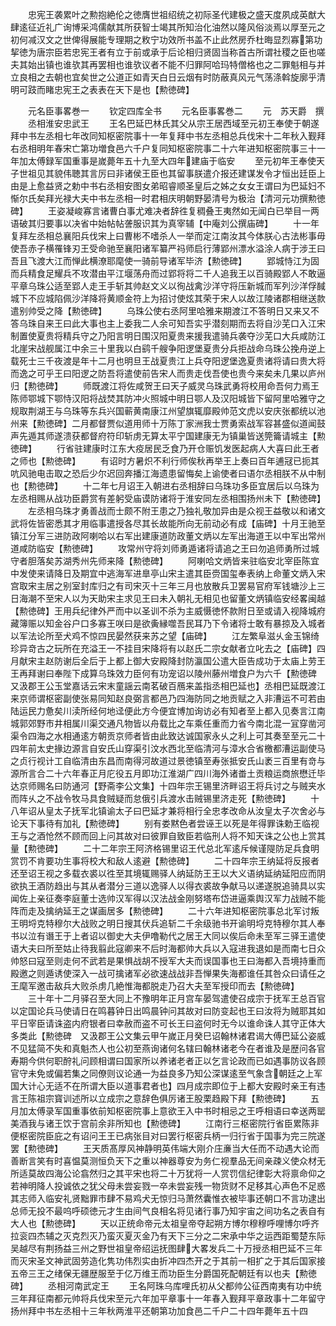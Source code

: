 <!-- { "loadSidebar": true } -->
　　忠宪王袭累叶之勲抱絶伦之徳膺世祖绍统之初际圣代建极之盛天度夙成英猷大肆逺征近礼广询博采鸿儒献其所获智士竭其所知治化油然以隆风俗淡焉以厚至元之初何减汉文之世俾得展能专理期之敉宁功效所书盖不止此然房乔杜晦显烈寡第功挈徳为唐宗臣若忠宪王者有立于前或承于后论相归贤固当称首古所谓社稷之臣也嗟夫其始出镇也谁欤其再罢相也谁欤议者不能不归罪阿哈玛特僧格也之二罪魁相与并立良相之去朝也宜矣世之公道正如青天白日云烟有时防蔽真风元气荡涤斡旋廓乎清明可跂而睹忠宪王之表表在天下是也【勲徳碑】


　　元名臣事畧巻一
　　钦定四库全书
　　元名臣事畧巻二
　　元　苏天爵　撰
　　丞相淮安忠武王
　　王名巴延巴林氏其父从宗王居西域至元初王奉使于朝遂拜中书左丞相七年改同知枢密院事十一年复拜中书左丞相总兵伐宋十二年秋入觐拜右丞相明年春宋亡第功増食邑六千户复同知枢密院事二十六年进知枢密院事三十一年加太傅録军国重事是嵗薨年五十九至大四年建庙于临安
　　至元初年王奉使天子世祖见其貌伟聴其言厉曰非诸侯王臣也其留事朕遣介报还建谋发令才恒出廷臣上由是上愈益贤之勅中书右丞相安图女弟昭睿顺圣皇后之姊之女女王谓曰为巴延妇不惭尔氏矣拜光禄大夫中书左丞相一时君相庆明朝野晏清号为极治【清河元功撰勲徳碑】
　　王姿凝峻寡言诸曹白事尤难决者辞徃复稠叠王夷然如无闻白已举目一两语破其归要事以决省中始帖帖詟服识其为真宰辅【中庵刘公撰庙碑】
　　十一年复拜左丞相总襄阳兵伐宋上曰曹彬不嗜杀人一举而定江南汝其今体朕心古法彬事毋使吾赤子横罹锋刃王受命驰至襄阳诸军纂严祃师启行薄郢州漂水溢涂人病于涉王曰吾且飞渡大江而惮此横潦耶麾使一骑前导诸军毕济【勲徳碑】
　　郢城恃江为固而兵精食足耀兵不攻潜由平江堰荡舟而过郢将将二千人追我王以百骑殿郢人不敢逼平章乌珠公适至郢人走王手斩其帅赵文义以徇战禽沙洋守将压新城而军列沙洋俘馘城下不应城陷佩沙洋降将黄顺金符上为招讨使炫其荣于宋人以故江陵诸郡相继送款遣别帅受之降【勲徳碑】
　　乌珠公使右丞阿里哈雅来期渡江不答明日又来又不答乌珠自来王曰此大事也主上委我二人余可知吾实乎潜刻期而去将自沙芜口入江宋制置使夏贵将精兵守之乃阳言明日围汉阳夏贵来援我遣骑兵袭夺沙芜口大兵咸防江北崖宋战舰属江中余三十里我以白鹞千艘争阳逻堡夏贵分兵拒战命乌珠公挽舟逆上载死士三千夜渡是年十二月也明旦王战夏贵江上兵夺阳逻堡逸夏贵诸将请曰贵大将而逸之可乎王曰阳逻之防吾将遣使前告宋人而贵走伐吾使也贵今来矣未几果以庐州归【勲徳碑】
　　师既渡江将佐咸贺王曰天子威灵乌珠武勇将校用命吾何力焉王陈师鄂城下鄂恃汉阳将战焚其防冲火照城中明日鄂人及汉阳城皆下留阿里哈雅守之规取荆湖王与乌珠等东兵兴国蕲黄南康江州望旗辄靡殿帅范文虎以安庆张都统以池州来【勲徳碑】二月都督贾似道用师十万陈丁家洲我士贾勇索战军容甚盛似道闻鼓声先遁其师遂溃获都督府符印斩虏无算太平宁国建康无为镇巢皆送筦籥请城主【勲徳碑】
　　行省驻建康时江东大疫居民乏食乃开仓赈饥发医起病人大喜曰此王者之师也【勲徳碑】
　　有诏时方暑炽不利行师俟秋再举王上奏曰百年逋冦已扼其吭风驰电击取之恐后少尔迟回奔播江海遗患留悔矣上谕使者曰语尔丞相朕不从中制也【勲徳碑】
　　十二年七月诏王入朝进右丞相辞曰乌珠功多臣宜居后以乌珠为左丞相赐从战功臣爵赏有差躬受庙谟防诸将于淮安同左丞相围扬州未下【勲徳碑】
　　左丞相乌珠才勇善战而士颇不附王患之乃独礼敬加异由是众视王益敬以和诸文武将佐皆密悉其才用临事遣授各尽其长故能所向无前动必有成【庙碑】十月王驰至镇江分军三进防政阿喇哈以右军出建康道防政董文炳以左军出海道王以中军出常州道咸防临安【勲徳碑】
　　攻常州守将刘师勇遁诸将请追之王曰勿追师勇所过城守者胆落矣苏湖秀州先师来降【勲徳碑】
　　阿喇哈文炳皆来驻临安北宰臣陈宜中发使来请降日及期宜中逃海军进臯亭山宋主遣其臣赍国玺奉表纳上命董文炳入宋宫取宋主居之别室封库归之有司宋灭十三年三月也放散兵卫罢易官府军钱塘沙上三日海潮不至宋人以为天助宋主求见王曰未入朝礼无相见也留董文炳镇临安经畧闽越【勲徳碑】王用兵纪律外严而中以圣训不杀为主威慑徳怀款附日至或请入视降城府藏簿赈以知金谷户口多寡王咲曰是欲夤縁噬吾民耳乃下令诸将士敢有暴掠及入城者以军法论所至犬鸡不惊四民晏然获来苏之望【庙碑】
　　江左繁阜滋乆金玉锦绮珍异竒古之玩所在充溢王一不挂目宋降将有以赵氏二宗女献者立叱去之【庙碑】四月献宋主赵防谢后全后于上都上御大安殿降封防瀛国公遣大臣告成功于太庙上劳王王再拜谢曰奉陛下成算乌珠效力臣何有功宠诏以陵州藤州増食户为六千【勲徳碑　又汲郡王公玉堂嘉话云宋末童謡云南茗破百鴈来盖指丞相巴延也】丞相巴延既渡江来京师谓枢密副使张易同知赵良弼言都邑乃四海防同之地贡赋之入非漕运不可若由陆运民力惫矣川渎所经何地迳便此方今便宜博加询访必有知者至上都入见奏言江南城郭郊野市井相属川渠交通凡物皆以舟载比之车乘任重而力省今南北混一冝穿凿河渠令四海之水相通逺方朝贡京师者皆由此致达诚国家永乆之利上可其奏至至元二十四年前太史掾边源言自安氏山穿渠引汶水西北至临清河与漳水合省檄都漕运副使马之贞行视计工自临清由东昌而南得河故道过景徳镇至寿张抵安氏山袤三百里有竒与源所言合二十六年春正月庀役五月即功江淮湖广四川海外诸畨土贡粮运商旅懋迁毕达京师赐名曰防通河【野斋李公文集】十四年宗王锡里济畔诏王将兵讨之与贼夹水而阵乆之不战令牧马具食贼疑而怠俄引兵渡水击贼锡里济走死【勲徳碑】
　　十八年诏从皇太子抚军北镇谕太子曰巴延才兼将相行全忠孝改命从汝皇太子次舍必与论天下事待有加礼【勲徳碑】
　　别有娄黙色者尝诬王以死是年得罪诛勅王临视王与之酒怆然不顾而回上问其故对曰彼罪自致臣若临刑人将不知天诛之公也上赏其量【勲徳碑】
　　二十二年宗王阿济格锡里诏王代总北军逺斥候谨隄防足兵食明赏罚不肯要功生事将校大和敌人逺避【勲徳碑】
　　二十四年宗王纳延将反报者还至诏王视之多载衣裘以徃至其境辄赐驿人纳延防王王以大义语纳延纳延阳应而阴欲执王酒防趋出与其从者潜分三道以逸驿人以得衣裘故争献马以递遂脱追骑具以实闻佐上亲征奏李庭董士选帅汉军得以汉法战金刚努塔布岱进逼乘舆汉军力战贼不能阵而走及擒纳延王之谋画居多【勲徳碑】
　　二十六年进知枢密院事总北军讨叛王明埒克特穆尔大战败之明日搜其伏兵追斩二千余级驰书开谕明埒克特穆尔其人奉书以泣有谮王于上者诏以御史大夫伊噜勒代之居王大同以俟后命未至军三驿王遣使语大夫曰所至姑止待我翦此寇卿来不后时海都帅大兵以入寇进我退如是而南七日众帅怒曰寇至则走何不武若是果惧战胡不授军大夫而误国事也王曰海都入吾境持重而殿邀之则遁诱使深入一战可擒诸军必欲速战战非吾惮果失海都谁任其咎众曰请任之王麾军邀击敌兵大败杀虏几絶惟海都脱走乃召大夫至军授印而去【勲徳碑】
　　三十年十二月驿召至大同上不豫明年正月宫车晏驾遣使召成宗于抚军王总百官以定国论兵马使请日在鸣暮钟日出鸣晨钟问其故对曰防变起也王曰汝将为贼耶其如平日宰臣请诛盗内府银者曰幸赦而盗不可长王曰盗何时无今以谁命诛人其守正体大多类此【勲徳碑　又汲郡王公文集云甲午嵗正月癸巳诏翰林诸君谒大傅巴延公姿威不见猛简不失和真魁杰人也公初至燕询诸何名辖曰翰林诸老今在者谁及是歴问各官寿期今供何职酧礼问顾相谓曰国家所以养诸老者正以乞言论政而已如遇事防议各顾官守未免或偏若集之同僚则议论通一为益良多乃知公深谋逺至气象含朝廷之上军国大计心无适不在所谓大臣以道事君者也】四月成宗即位于上都大安殿时亲王有违言王陈祖宗寳训述所以立成宗之意辞色俱厉诸王股栗趋殿下拜【勲徳碑】
　　五月加太傅录军国重事依前知枢密院事上意欲王入中书时相忌之王呼相语曰幸送两罂美酒我与诸王饮于宫前余非所知也【勲徳碑】
　　江南行三枢密院行省臣累陈非便枢密院臣庇之有诏问王王已病张目对曰罢行枢密兵柄一归行省于国事为完三院遂罢【勲徳碑】
　　王天质髙厚风神静明英伟端大刚介庄亷当大任而不动遇大论而善断言笑有时喜愠莫测恒负天下之重以神器尊安为务仁视羣品无间亲疎义使众材无所适莫故四海公论翕然归之其平宋也将二十万犹将一人赏罚信纪律彰大将禀命仰之若神明降人投诚依之犹父母未尝妄戮一卒未尝妄残一物货财不足移其心声色不足惑其志师入临安礼贤黜罪市肆不易鸡犬无惊归马萧然囊惟衣被毕事还朝口不言功逮出总师无投不最呜呼硕徳元才生由间气良相名将见诸行事乃知宇宙之间功名之表自有大人也【勲徳碑】
　　天以正统命帝元太祖皇帝夺起朔方博尔穆穆呼哩博尔呼齐拉衮四杰辅之灭克烈灭乃蛮灭夏灭金乃有天下三分之二宋承中华之运西距蜀楚东际吴越尽有荆扬益三州之野世祖皇帝绍运抚图肆大畧发兵二十万授丞相巴延不三年而灭宋圣文神武固劳造化隽功伟烈实由折冲四杰开之于其前一相扩之于其后国家接五帝三王之绪保无疆歴服至于亿万维王而功臣生分爵国死配朝廷有以也夫【勲徳碑】
　　丞相河南武定王
　　王名阿珠乌库哩氏初从父都帅公征西南夷有功中统三年拜征南都元帅将兵伐宋至元六年加平章事十一年春入觐拜平章政事十二年留守扬州拜中书左丞相十三年秋两淮平还朝第功加食邑二千户二十四年薨年五十四
